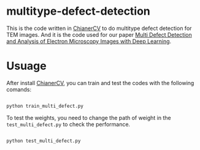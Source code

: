# multitype-defect-detection

This is the code written in [ChianerCV](https://chainercv.readthedocs.io/en/stable/) to do multitype defect detection for TEM images. And it is the code used for our paper [Multi Defect Detection and Analysis of Electron Microscopy 
Images with Deep Learning](https://doi.org/10.1016/j.commatsci.2021.110576). 

# Usuage

After install [ChianerCV](https://chainercv.readthedocs.io/en/stable/), you can train and test the codes with the following comands:

```bash

python train_multi_defect.py

```

To test the weights, you need to change the path of weight in the `test_multi_defect.py` to check the performance.

```bash

python test_multi_defect.py

```
